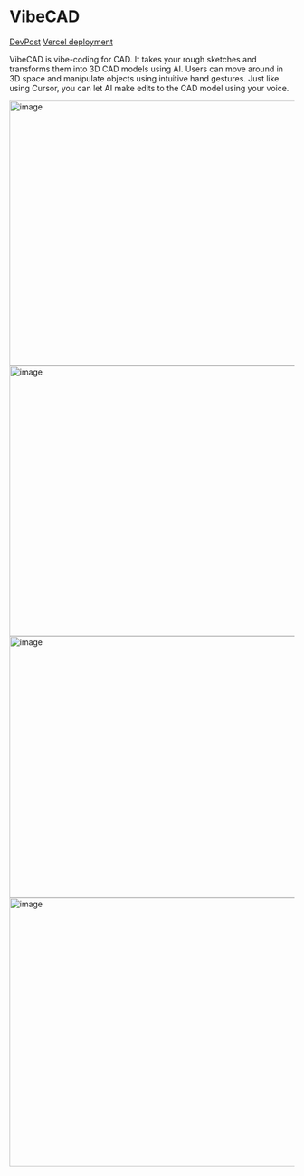 # VibeCAD

[DevPost](https://devpost.com/software/vibecad) [Vercel deployment](http://vibecad.vercel.app/)

VibeCAD is vibe-coding for CAD. It takes your rough sketches and transforms them into 3D CAD models using AI. Users can move around in 3D space and manipulate objects using intuitive hand gestures. Just like using Cursor, you can let AI make edits to the CAD model using your voice.

<img width="806" height="469" alt="image" src="https://github.com/user-attachments/assets/341d3773-55ce-4e95-80c3-98353df970c9" />

<img width="806" height="478" alt="image" src="https://github.com/user-attachments/assets/c397ffbc-79d3-463c-824e-83bd358ec080" />

<img width="806" height="463" alt="image" src="https://github.com/user-attachments/assets/bec7414f-52ff-45bb-b639-a9d39215ab16" />

<img width="806" height="475" alt="image" src="https://github.com/user-attachments/assets/e826078d-30da-4c49-b256-998d157707fd" />
